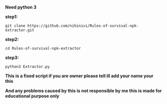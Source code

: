 **Need python 3**

**step1:**

```git clone https://github.com/nihinivi/Rules-of-survival-npk-extractor.git```

**step2:**

```cd Rules-of-survival-npk-extractor```

**step3:**

```python3 Extractor.py```

**This is a fixed script if you are owner please tell ill add your name your this**

**And any problems caused by this is not responsible by me this is made for educational purpose only**


